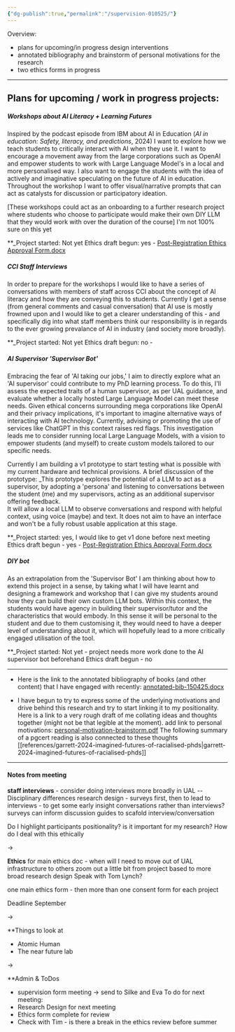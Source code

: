 ```yaml
---
{"dg-publish":true,"permalink":"/supervision-010525/"}
---
```


Overview: 
-  plans for upcoming/in progress design interventions 
- annotated bibliography and brainstorm of personal motivations for the research
- two ethics forms in progress
---
## Plans for upcoming / work in progress projects:

##### **Workshops about AI Literacy + Learning Futures**

Inspired by the podcast episode from IBM about AI in Education (_AI in education: Safety, literacy, and predictions_, 2024) I want to explore how we teach students to critically interact with AI when they use it. I want to encourage a movement away from the large corporations such as OpenAI and empower students to work with Large Language Model's in a local and more personalised way. I also want to engage the students with the idea of actively and imaginative speculating on the future of AI in education. Throughout the workshop I want to offer visual/narrative prompts that can act as catalysts for discussion or participatory ideation. 

[These workshops could act as an onboarding to a further research project where students who choose to participate would make their own DIY LLM that they would work with over the duration of the course] I'm not 100% sure on this yet

**_Project started: Not yet
Ethics draft begun: yes - [Post-Registration Ethics Approval Form.docx](https://artslondon-my.sharepoint.com/:w:/g/personal/m_henryrichards_arts_ac_uk/EQFsS-R_RPtBqZBkJ0xRQ_wBZSpjZL5J8jF3MaSinSoBtQ?e=zf8WHQ)

##### **CCI Staff Interviews**
In order to prepare for the workshops I would like to have a series of conversations with members of staff across CCI about the concept of AI literacy and how they are conveying this to students. Currently I get a sense (from general comments and casual conversation) that AI use is mostly frowned upon and I would like to get a clearer understanding of this - and specifically dig into what staff members think our responsibility is in regards to the ever growing prevalance of AI in industry (and society more broadly).

**_Project started: Not yet
Ethics draft begun: no - 

##### **AI Supervisor 'Supervisor Bot'**
Embracing the fear of 'AI taking our jobs,' I aim to directly explore what an 'AI supervisor' could contribute to my PhD learning process. To do this, I'll assess the expected traits of a human supervisor, as per UAL guidance, and evaluate whether a locally hosted Large Language Model can meet these needs. Given ethical concerns surrounding mega corporations like OpenAI and their privacy implications, it's important to imagine alternative ways of interacting with AI technology. Currently, advising or promoting the use of services like ChatGPT in this context raises red flags. This investigation leads me to consider running local Large Language Models, with a vision to empower students (and myself) to create custom models tailored to our specific needs.

Currently I am building a v1 prototype to start testing what is possible with my current hardware and technical provisions. A brief discussion of the prototype:
	_This prototype explores the potential of a LLM to act as a supervisor, by adopting a 'persona' and listening to conversations between the student (me) and my supervisors, acting as an additional supervisor offering feedback.  
	It will allow a local LLM to observe conversations and respond with helpful context, using voice (maybe) and text.  It does not aim to have an interface and won't be a fully robust usable application at this stage.

**_Project started: yes, I would like to get v1 done before next meeting
Ethics draft begun - yes - [Post-Registration Ethics Approval Form.docx](https://artslondon-my.sharepoint.com/:w:/g/personal/m_henryrichards_arts_ac_uk/ETHO3OK4_rhHibgo1aCSRx0BlEbWId8K5tBCbi9E1KlTeg?e=Dd1Brt)

##### **DIY bot**
As an extrapolation from the 'Supervisor Bot' I am thinking about how to extend this project in a sense, by taking what I will have learnt and designing a framework and workshop that I can give my students around how they can build their own custom LLM bots. Within this context, the students would have agency in building their supervisor/tutor and the characteristics that would embody. In this sense it will be personal to the student and due to them customising it, they would need to have a deeper level of understanding about it, which will hopefully lead to a more critically engaged utilisation of the tool.

**_Project started: Not yet - project needs more work done to the AI supervisor bot beforehand
Ethics draft begun - no

---
- Here is the link to the annotated bibliography of books (and other content) that I have engaged with recently: [annotated-bib-150425.docx](https://artslondon-my.sharepoint.com/:w:/g/personal/m_henryrichards_arts_ac_uk/EcKOdFtIXCROgx_lwNNEKcQB7too-VKuIlSpJuuIPx1NMQ?e=HL5i1q)

- I have begun to try to express some of the underlying motivations and drive behind this research and try to start linking it to my positionality. Here is a link to a very rough draft of me collating ideas and thoughts together (might not be that legible at the moment). add link to personal motivations: [personal-motivation-brainstorm.pdf](https://artslondon-my.sharepoint.com/:b:/g/personal/m_henryrichards_arts_ac_uk/EVSx9DNFiZJIsHu-fT9ELzwByNgXs0NEc_aZFMRC-kuXPg?e=1dtBpr) The following summary of a pgcert reading is also connected to these thoughts [[references/garrett-2024-imagined-futures-of-racialised-phds\|garrett-2024-imagined-futures-of-racialised-phds]]

---

<!-- **Questions / Topics to discuss 

 1. Student support fund (there seems to be a sperate one for CCI - what does this mean?) Can I apply to go to conferences if I am not presenting (main SSF seems to state this, but CCI one doesn't)

![cci ssf screenshot](/img/user/images/cci-ssf.png)

2. ~~does the post-registration ethics form cover everything - like an umbrella ethics? For each study would I need to fill in a seperate ethics form **YES
3. ~~advice about how to conduct or do the staff interviews as everyone is super busy. I don;t want to do a quesitonaire that might be easier and more time constraint beneficial. I want it to be more personable
4. ~~I am away 15th June to 13th July
5. is it beneficial to keep the workshops and bot making restricted to just MSc students? -->

#### Notes from meeting

**staff interviews** - 
consider doing interviews more broadly in UAL -- Disciplinary differences 
research design - surveys first, then to lead to interviews - to get some early insight 
conversations rather than interviews?
surveys can inform discussion guides to scafold interview/conversation

Do I highlight participants positionality? is it important for my research? How do I deal with this ethically

->

**Ethics**
for main ethics doc - when will I need to move out of UAL infrastructure to others
zoom out a little bit from project based to more broad research design
Speak with Tom Lynch?

one main ethics form - then more than one consent form for each project 


Deadline September

->

**Things to look at
- Atomic Human
- The near future lab

->

**Admin & ToDos
- supervision form meeting -> send to Silke and Eva
To do for next meeting:
- Research Design for next meeting 
- Ethics form complete for review
- Check with Tim - is there a break in the ethics review before summer